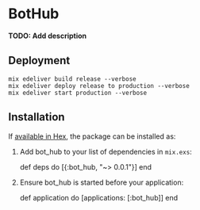 # BotHub

**TODO: Add description**

## Deployment

    mix edeliver build release --verbose
    mix edeliver deploy release to production --verbose
    mix edeliver start production --verbose

## Installation

If [available in Hex](https://hex.pm/docs/publish), the package can be installed as:

  1. Add bot_hub to your list of dependencies in `mix.exs`:

        def deps do
          [{:bot_hub, "~> 0.0.1"}]
        end

  2. Ensure bot_hub is started before your application:

        def application do
          [applications: [:bot_hub]]
        end
